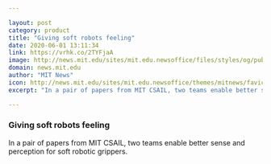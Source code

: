 ```yaml
---

layout: post
category: product
title: "Giving soft robots feeling"
date: 2020-06-01 13:11:34
link: https://vrhk.co/2TYFjaA
image: http://news.mit.edu/sites/mit.edu.newsoffice/files/styles/og/public/images/2020/MIT-Gripper-Can2.png
domain: news.mit.edu
author: "MIT News"
icon: http://news.mit.edu/sites/mit.edu.newsoffice/themes/mitnews/favicon.ico
excerpt: "In a pair of papers from MIT CSAIL, two teams enable better sense and perception for soft robotic grippers."

---
```


### Giving soft robots feeling

In a pair of papers from MIT CSAIL, two teams enable better sense and perception for soft robotic grippers.